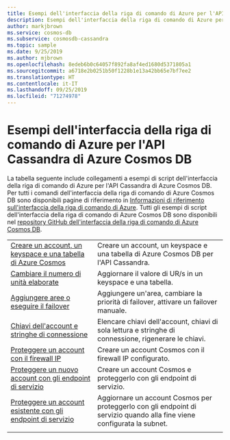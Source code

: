 ```yaml
---
title: Esempi dell'interfaccia della riga di comando di Azure per l'API Cassandra di Azure Cosmos DB
description: Esempi dell'interfaccia della riga di comando di Azure per l'API Cassandra di Azure Cosmos DB
author: markjbrown
ms.service: cosmos-db
ms.subservice: cosmosdb-cassandra
ms.topic: sample
ms.date: 9/25/2019
ms.author: mjbrown
ms.openlocfilehash: 8edeb6b0c64057f892fa8af4ed1680d5371805a1
ms.sourcegitcommit: a6718e2b0251b50f1228b1e13a42bb65e7bf7ee2
ms.translationtype: HT
ms.contentlocale: it-IT
ms.lasthandoff: 09/25/2019
ms.locfileid: "71274978"
---
```

# <a name="azure-cli-samples-for-azure-cosmos-db-cassandra-api"></a>Esempi dell'interfaccia della riga di comando di Azure per l'API Cassandra di Azure Cosmos DB

La tabella seguente include collegamenti a esempi di script dell'interfaccia della riga di comando di Azure per l'API Cassandra di Azure Cosmos DB. Per tutti i comandi dell'interfaccia della riga di comando di Azure Cosmos DB sono disponibili pagine di riferimento in [Informazioni di riferimento sull'interfaccia della riga di comando di Azure](/cli/azure/cosmosdb). Tutti gli esempi di script dell'interfaccia della riga di comando di Azure Cosmos DB sono disponibili nel [repository GitHub dell'interfaccia della riga di comando di Azure Cosmos DB](https://github.com/Azure-Samples/azure-cli-samples/tree/master/cosmosdb).

| |  |
|---|---|
| [Creare un account, un keyspace e una tabella di Azure Cosmos](scripts/cli/cassandra/create.md?toc=%2fcli%2fazure%2ftoc.json)| Creare un account, un keyspace e una tabella di Azure Cosmos DB per l'API Cassandra. |
| [Cambiare il numero di unità elaborate](scripts/cli/cassandra/throughput.md?toc=%2fcli%2fazure%2ftoc.json) | Aggiornare il valore di UR/s in un keyspace e una tabella.|
| [Aggiungere aree o eseguire il failover](scripts/cli/common/regions.md?toc=%2fcli%2fazure%2ftoc.json) | Aggiungere un'area, cambiare la priorità di failover, attivare un failover manuale.|
| [Chiavi dell'account e stringhe di connessione](scripts/cli/common/keys.md?toc=%2fcli%2fazure%2ftoc.json) | Elencare chiavi dell'account, chiavi di sola lettura e stringhe di connessione, rigenerare le chiavi.|
| [Proteggere un account con il firewall IP](scripts/cli/common/ipfirewall.md?toc=%2fcli%2fazure%2ftoc.json)| Creare un account Cosmos con il firewall IP configurato.|
| [Proteggere un nuovo account con gli endpoint di servizio](scripts/cli/common/service-endpoints.md?toc=%2fcli%2fazure%2ftoc.json)| Creare un account Cosmos e proteggerlo con gli endpoint di servizio.|
| [Proteggere un account esistente con gli endpoint di servizio](scripts/cli/common/service-endpoints-ignore-missing-vnet.md?toc=%2fcli%2fazure%2ftoc.json)| Aggiornare un account Cosmos per proteggerlo con gli endpoint di servizio quando alla fine viene configurata la subnet.|
|||

